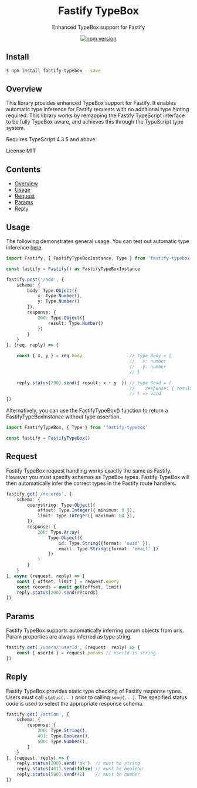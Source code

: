 <div align='center'>

<h1>Fastify TypeBox</h1>

<p>Enhanced TypeBox support for Fastify</p>

[![npm version](https://badge.fury.io/js/fastify-typebox.svg)](https://badge.fury.io/js/fastify-typebox)

</div>

## Install

```bash
$ npm install fastify-typebox --save
```

## Overview

This library provides enhanced TypeBox support for Fastify. It enables automatic type inference for Fastify requests with no additional type hinting required. This library works by remapping the Fastify TypeScript interface to be fully TypeBox aware, and achieves this through the TypeScript type system.

Requires TypeScript 4.3.5 and above.

License MIT

## Contents

- [Overview](#Overview)
- [Usage](#Usage)
- [Request](#Request)
- [Params](#Params)
- [Reply](#Reply)

## Usage

The following demonstrates general usage. You can test out automatic type inference [here](https://www.typescriptlang.org/play?#code/JYWwDg9gTgLgBAMQIYGcbAGYE8A0cDeiq62AKlmAKYBCEAHgJIB2aSTAxpXuVXAL5wMUCCDgByDMUxYAtDAqUARvTEBYAFAb2EFvElppcALxED2ABQBKOKlMksPGvWasOlDRv32AdJDTmxAHokABMQsTxCDTgYuBR2AAtKECQALgJo2KzlEKx0x28AeUUAK0p2GHN8TKzauDp8hW8AOQBXEEVKKCscGrrYvLgCto6uqz6svkte9X64KEoUSBZKdOrZudiAJgAGHcaqItLyyvXN-oWUVoAbGAPKFvbO7ssJ-qm3mL4+7-U+PHMCwAjngFmBrlhrEYAHwZTQbGLaXQEep4LD8YzzShA7w5dHnfqBQJweS8Wi5TFnAnUmnnImxBpwJhPLqfWnsgn0mKDZmjKBsjmCur0359MEQ7ysGCtFDmXY7SySyhMEJVLFXW7pOhwADUcHxUzg9NJlDgAGVlSFMeYBUK7UbibFLssUKsUZcbncmSyoPxbfbBfSobCAG4QYAhDRTIA).

```typescript
import Fastify, { FastifyTypeBoxInstance, Type } from 'fastify-typebox'

const fastify = Fastify() as FastifyTypeBoxInstance

fastify.post('/add', { 
    schema: {
        body: Type.Object({
            x: Type.Number(),
            y: Type.Number()
        }),
        response: {
            200: Type.Object({
                result: Type.Number()
            })
        }
    }
}, (req, reply) => {

    const { x, y } = req.body                  // type Body = {
                                               //   x: number
                                               //   y: number
                                               // }

    reply.status(200).send({ result: x + y  }) // type Send = (
                                               //    response: { result: number }
                                               // ) => void
})
```
Alternatively, you can use the FastifyTypeBox() function to return a FastifyTypeBoxInstance without type assertion.

```typescript
import FastifyTypeBox, { Type } from 'fastify-typebox'

const fastify = FastifyTypeBox()
```

## Request

Fastify TypeBox request handling works exactly the same as Fastify. However you must specify schemas as TypeBox types. Fastify TypeBox will then automatically infer the correct types in the Fastify route handlers.

```typescript
fastify.get('/records', {
    schema: {
        querystring: Type.Object({
            offset: Type.Integer({ minimum: 0 }),
            limit: Type.Integer({ maximum: 64 }),
        }),
        response: {
            200: Type.Array(
                Type.Object({
                    id: Type.String({format: 'uuid' }),
                    email: Type.String({format: 'email' })
                })
            )
        }
    }
}, async (request, reply) => {
    const { offset, limit } = request.query
    const records = await get(offset, limit)
    reply.status(200).send(records)
})
```

## Params

Fastify TypeBox supports automatically inferring param objects from urls. Param properties are always inferred as type string.

```typescript
fastify.get('/users/:userId', (request, reply) => {
    const { userId } = request.params // userId is string
})
```

## Reply

Fastify TypeBox provides static type checking of Fastify response types. Users must call `status(...)` prior to calling `send(...)`. The specified status code is used to select the appropriate response schema.

```typescript
fastify.get('/action', {
    schema: {
        response: {
            200: Type.String(),
            401: Type.Boolean(),
            500: Type.Number(),
        }
    }
}, (request, reply) => {
    reply.status(200).send('ok')  // must be string
    reply.status(401).send(false) // must be boolean
    reply.status(500).send(42)    // must be number
})
```

